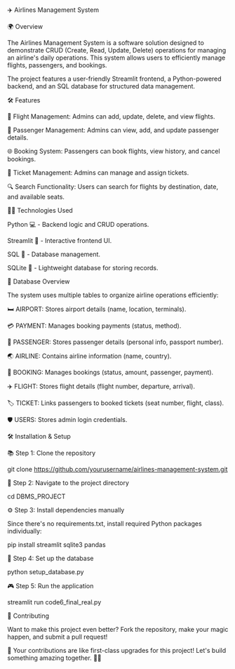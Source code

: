 ✈️ Airlines Management System

🌍 Overview

The Airlines Management System is a software solution designed to demonstrate CRUD (Create, Read, Update, Delete) operations for managing an airline's daily operations. This system allows users to efficiently manage flights, passengers, and bookings.

The project features a user-friendly Streamlit frontend, a Python-powered backend, and an SQL database for structured data management.

🛠️ Features

🛫 Flight Management: Admins can add, update, delete, and view flights.

🤝 Passenger Management: Admins can view, add, and update passenger details.

🌐 Booking System: Passengers can book flights, view history, and cancel bookings.

💎 Ticket Management: Admins can manage and assign tickets.

🔍 Search Functionality: Users can search for flights by destination, date, and available seats.

👨‍💻 Technologies Used

Python 💻 - Backend logic and CRUD operations.

Streamlit 🌟 - Interactive frontend UI.

SQL 📂 - Database management.

SQLite 📃 - Lightweight database for storing records.

📁 Database Overview

The system uses multiple tables to organize airline operations efficiently:

🛏️ AIRPORT: Stores airport details (name, location, terminals).

💳 PAYMENT: Manages booking payments (status, method).

👤 PASSENGER: Stores passenger details (personal info, passport number).

🌏 AIRLINE: Contains airline information (name, country).

🌄 BOOKING: Manages bookings (status, amount, passenger, payment).

✈️ FLIGHT: Stores flight details (flight number, departure, arrival).

🏷️ TICKET: Links passengers to booked tickets (seat number, flight, class).

🛡️ USERS: Stores admin login credentials.

🛠️ Installation & Setup

📚 Step 1: Clone the repository

git clone https://github.com/yourusername/airlines-management-system.git

🏢 Step 2: Navigate to the project directory

cd DBMS_PROJECT

⚙️ Step 3: Install dependencies manually

Since there's no requirements.txt, install required Python packages individually:

pip install streamlit sqlite3 pandas

📝 Step 4: Set up the database

python setup_database.py

🎮 Step 5: Run the application

streamlit run code6_final_real.py

🎨 Contributing

Want to make this project even better? Fork the repository, make your magic happen, and submit a pull request!

🚀 Your contributions are like first-class upgrades for this project! Let's build something amazing together. 💃🌟